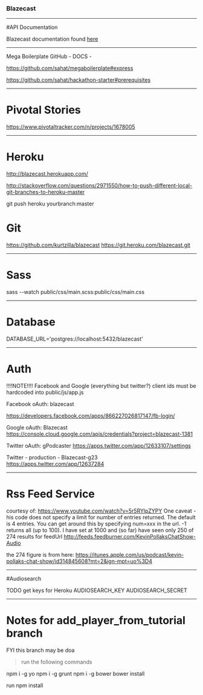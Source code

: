 

### Blazecast

---

#API Documentation

Blazecast documentation found [here](README_API_DOCS.md)

---

Mega Boilerplate GitHub - DOCS -

https://github.com/sahat/megaboilerplate#express

https://github.com/sahat/hackathon-starter#prerequisites


---
# Pivotal Stories

https://www.pivotaltracker.com/n/projects/1678005


---
# Heroku

http://blazecast.herokuapp.com/

http://stackoverflow.com/questions/2971550/how-to-push-different-local-git-branches-to-heroku-master

git push heroku yourbranch:master


# Git

https://github.com/kurtzilla/blazecast
https://git.heroku.com/blazecast.git


---
# Sass

sass --watch public/css/main.scss:public/css/main.css


---
# Database

DATABASE_URL='postgres://localhost:5432/blazecast'


---
# Auth

!!!!NOTE!!!!
Facebook and Google (everything but twitter?) client ids must be hardcoded into
public/js/app.js

Facebook  oAuth: blazecast

https://developers.facebook.com/apps/866227026817147/fb-login/


Google    oAuth: Blazecast
https://console.cloud.google.com/apis/credentials?project=blazecast-1381

Twitter   oAuth: gPodcaster
https://apps.twitter.com/app/12633107/settings


Twitter - production - Blazecast-g23
https://apps.twitter.com/app/12637284


---
# Rss Feed Service


courtesy of: https://www.youtube.com/watch?v=5r5RYlpZYPY
One caveat - his code does not specify a limit for number of entries returned.
The default is 4 entries. You can get around this by specifying num=xxx in the
url. -1 returns all (up to 100). I have set at 1000 and (so far) have seen only
250 of 274 results for feedUrl
http://feeds.feedburner.com/KevinPollaksChatShow-Audio

the 274 figure is from here:
https://itunes.apple.com/us/podcast/kevin-pollaks-chat-show/id314845608?mt=2&ign-mpt=uo%3D4


---
#Audiosearch

TODO get keys for Heroku
AUDIOSEARCH_KEY
AUDIOSEARCH_SECRET


---
# Notes for add_player_from_tutorial branch

FYI this branch may be doa
>run the following commands

npm i -g yo
npm i -g grunt
npm i -g bower
bower install

run npm install
